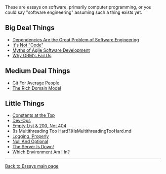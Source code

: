These are essays on software, primarily computer programming, or you could say "software engineering" assuming such a thing exists yet.

## Big Deal Things

- [Dependencies Are the Great Problem of Software Engineering](DependenciesAreKillingUs.md)
- [It's Not "Code"](ItsNotCode.md)
- [Myths of Agile Software Development](Agile.md)
- [Why ORM's Fail Us](ORMsFail.md)

## Medium Deal Things

- [Git For Average People](GitForAveragePeople.md)
- [The Rich Domain Model](TheRichDomainModel.md)

## Little Things

- [Constants at the Top](ConstantsAtTheTop.md)
- [Dev-Ops](DevOps.md)
- [Empty List & 200, Not 404](EmptyList200Not404.md)
- [Is Multithreading Too Hard?](IsMultithreadingTooHard.md
- [Logging, Properly](Logging.md)
- [Null And Optional](NullAndOptional.md)
- [The Server Is Down!](TheServerIsDown.md)
- [Which Environment Am I In?](WhichEnvironment.md)

----

[Back to Essays main page](../README.md)
